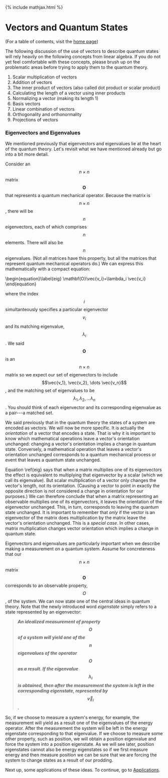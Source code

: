 {% include mathjax.html %}

# Vectors and Quantum States

(For a table of contents, visit the [home page](/README.md))

The following discussion of the use of vectors to describe quantum states will rely heavily on the following concepts from linear algebra.  If you do not yet feel comfortable with these concepts, please brush up on the problematic areas before trying to apply them to the quantum theory.


1. Scalar multiplication of vectors
1. Addition of vectors
1. The inner product of vectors (also called dot product or scalar product)
1. Calculating the length of a vector using inner products
1. Normalizing a vector (making its length 1)
1. Basis vectors
1. Linear combination of vectors
1. Orthogonality and orthonormality
1. Projections of vectors

### Eigenvectors and Eigenvalues
We mentioned previously that eigenvectors and eigenvalues lie at the heart of the quantum theory. Let's revisit what we have mentioned already but go into a bit more detail.

Consider an $$n\times n$$ matrix $$\mathbf{O}$$ that represents a quantum mechanical operator. Because the matrix is $$n\times n$$, there will be $$n$$ eigenvectors, each of which comprises $$n$$ elements. There will also be $$n$$ eigenvalues. (Not all matrices have this property, but all the matrices that represent quantum mechanical operators do.) We can express this mathematically with a compact equation:

\begin{equation}\label{eig}
    \mathbf{O}\vec{v_i}=\lambda_i \vec{v_i}
\end{equation}

where the index $$i$$ simultanteously specifies a particular eigenvector $$v_i$$ and its matching eigenvalue, $$\lambda_i$$. We said $$\mathbf{O}$$ is an $$n\times n$$ matrix so we expect our set of  eigenvectors to include $$\vec{v_1}, \vec{v_2}, \dots \vec{v_n}$$, and the matching set of eigenvalues to be $$\lambda_1,\lambda_2, \dots \lambda_n$$. You should think of each eigenvector and its corresponding eigenvalue as a pair---a matched set.

We  said previously that in the quantum theory the states of a system are encoded as vectors. We will now be more specific.  It is actually the _orientation_ of a vector that encodes a state.  That is why it is important to know which mathematical operations leave a vector's orientation unchanged: changing a vector's orientation implies a change in quantum state.  Conversely, a mathematical operation that leaves a vector's orientation unchanged corresponds to a quantum mechanical process or event that leaves a quantum state unchanged.

Equation \ref{eig} says that when a matrix multiplies one of its eigenvectors the effect is equivalent to multiplying that eigenvector by a scalar (which we call its eigenvalue). But scalar multiplication of a vector only changes the vector's length, not its orientation. (Causing a vector to point in exactly the opposite direction is not considered a change in orientation for our purposes.) We can therefore conclude that when a matrix representing an observable multiplies one of its eigenvectors, it leaves the orientation of the eigenvector unchanged. This, in turn, corresponds to leaving the quantum state unchanged. It is important to remember that _only_ if the vector is an eigenvector of the matrix does multiplication by the matrix leave the vector's orientation unchanged.  This is a _special case_.  In other cases, matrix multiplication changes vector orientation which implies a change in quantum state.

Eigenvectors and eigenvalues are particularly important when we describe making a measurement on a quantum system.  Assume for concreteness that our $$n \times n$$ matrix $$\mathbf{O}$$ corresponds to an observable property, $$O$$, of the system.   We can now state one of the central ideas in quantum theory. Note that the newly introduced word _eigenstate_ simply refers to a state represented by an eigenvector:

> **_An idealized measurement of property $$O$$ of a system will yield one of the $$n$$ eigenvalues of the operator $$\mathbf{O}$$ as a  result. If the eigenvalue $$\lambda_{i}$$ is obtained, then after the measurement the system is left in the corresponding eigenstate,  represented by $$\vec{v}_{i}$$._**


So, if we choose to measure a system's energy, for example, the measurement will yield as a result one of the eigenvalues of the energy operator. After the measurement the system will be left in the energy eigenstate corresponding to that eigenvalue. If we choose to measure some other property, such as position, we will obtain a position eigenvalue and force the system into a position eigenstate. As we will see later, position eigenstates cannot also be energy eigenstates so if we first measure energy and then measure position we can be sure that we are forcing the system to change states as a result of our prodding.

Next up, some applications of these ideas. To continue, go to [Applications](/Applications.md).
